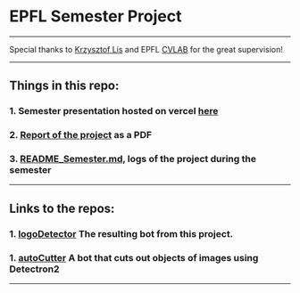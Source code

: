 # EPFL Semester Project

--- 

Special thanks to [Krzysztof Lis](https://people.epfl.ch/krzysztof.lis/?lang=en) and EPFL [CVLAB](https://www.epfl.ch/labs/cvlab/) for the great supervision!

---

## Things in this repo:

### 1. Semester presentation hosted on vercel [here](https://semester-project-presentation.vercel.app/)

### 2. [Report of the project](SemesterProject.pdf) as a PDF

### 3. [README_Semester.md](README_Semester.md), logs of the project during the semester

---

## Links to the repos:

### 1. [logoDetector](https://github.com/TugdualKerjan/logoClassify.git) The resulting bot from this project.

### 1. [autoCutter](https://github.com/TugdualKerjan/autoCutter) A bot that cuts out objects of images using Detectron2

---